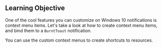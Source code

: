 ## Learning Objective

One of the cool features you can customize on Windows 10 notifications is context menu items.
Let's take a look at how to create context menu items, and bind them to a `BurntToast` notification.

You can use the custom context menus to create shortcuts to resources.